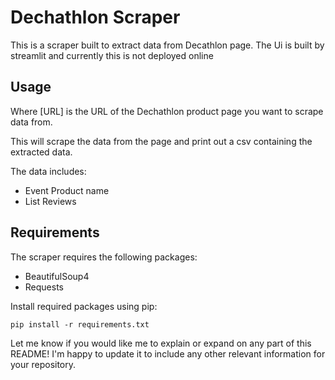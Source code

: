 

# Dechathlon Scraper

This is a scraper built to extract data from Decathlon page. The Ui is built by streamlit and currently this is not deployed online

## Usage


Where [URL] is the URL of the Dechathlon product page you want to scrape data from. 

This will scrape the data from the page and print out a csv containing the extracted data.

The data includes:

- Event Product name
- List Reviews

## Requirements

The scraper requires the following packages:

- BeautifulSoup4
- Requests

Install required packages using pip:

```
pip install -r requirements.txt 
```


Let me know if you would like me to explain or expand on any part of this README! I'm happy to update it to include any other relevant information for your repository.
